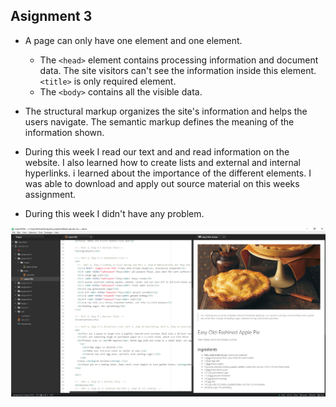 ## Asignment 3

+ A page can only have one <head> element and one <body> element.


    + The `<head>` element contains processing information and document data. The site visitors can't see the information inside this element. `<title>` is only required element.
    + The `<body>` contains all the visible data.


+ The structural markup organizes the site's information and helps the users navigate. The semantic markup defines the meaning of the information shown.

+ During this week I read our text and and read information on the website. I also learned how to create lists and external and internal hyperlinks. i learned about the importance of the different elements. I was able to download and apply out source material on this weeks assignment.

+ During this week I didn't have any problem.

![Image of my Atom editor](./images/screenshot.png)
